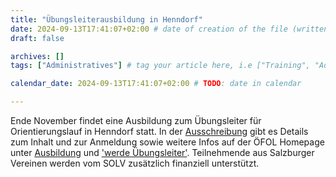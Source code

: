 ```yaml
---
title: "Übungsleiterausbildung in Henndorf"
date: 2024-09-13T17:41:07+02:00 # date of creation of the file (written)
draft: false

archives: []
tags: ["Administratives"] # tag your article here, i.e ["Training", "Administratives"]

calendar_date: 2024-09-13T17:41:07+02:00 # TODO: date in calendar

---
```


Ende November findet eine Ausbildung zum Übungsleiter für Orientierungslauf in Henndorf statt. In der [Ausschreibung](./2024_UeL-Ausschreibung_SOLV.pdf) gibt es Details zum Inhalt und zur Anmeldung sowie weitere Infos auf der ÖFOL Homepage unter [Ausbildung](https://www.oefol.at/ausbildung/) und ['werde Übungsleiter'](https://www.oefol.at/2024/09/06/werde-uebungsleiterin-im-orientierungslauf-jetzt-anmelden/). Teilnehmende aus Salzburger Vereinen werden vom SOLV zusätzlich finanziell unterstützt.
<!--more-->


